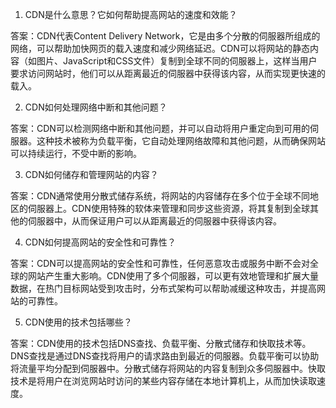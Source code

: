 

1. CDN是什么意思？它如何帮助提高网站的速度和效能？

答案：CDN代表Content Delivery Network，它是由多个分散的伺服器所组成的网络，可以帮助加快网页的载入速度和减少网络延迟。CDN可以将网站的静态内容（如图片、JavaScript和CSS文件）复制到全球不同的伺服器上，这样当用户要求访问网站时，他们可以从距离最近的伺服器中获得该内容，从而实现更快速的载入。

2. CDN如何处理网络中断和其他问题？

答案：CDN可以检测网络中断和其他问题，并可以自动将用户重定向到可用的伺服器。这种技术被称为负载平衡，它自动处理网络故障和其他问题，从而确保网站可以持续运行，不受中断的影响。

3. CDN如何储存和管理网站的内容？

答案：CDN通常使用分散式储存系统，将网站的内容储存在多个位于全球不同地区的伺服器上。CDN使用特殊的软体来管理和同步这些资源，将其复制到全球其他的伺服器中，从而保证用户可以从距离最近的伺服器中获得该内容。

4. CDN如何提高网站的安全性和可靠性？

答案：CDN可以提高网站的安全性和可靠性，任何恶意攻击或服务中断不会对全球的网站产生重大影响。CDN使用了多个伺服器，可以更有效地管理和扩展大量数据，在热门目标网站受到攻击时，分布式架构可以帮助减缓这种攻击，并提高网站的可靠性。

5. CDN使用的技术包括哪些？

答案：CDN使用的技术包括DNS查找、负载平衡、分散式储存和快取技术等。DNS查找是通过DNS查找将用户的请求路由到最近的伺服器。负载平衡可以协助将流量平均分配到伺服器中。分散式储存将网站的内容复制到众多伺服器中。快取技术是将用户在浏览网站时访问的某些内容存储在本地计算机上，从而加快读取速度。